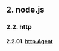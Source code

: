 ## 2. node.js

### 2.2. http

#### 2.2.01. [http.Agent](https://github.com/ivyTa/ivyTa.github.io/blob/master/node/02-http/01-http.Agent.md)
